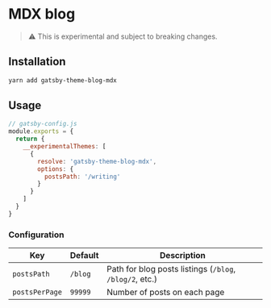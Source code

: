 # MDX blog

> :warning: This is experimental and subject to breaking changes.

## Installation

```sh
yarn add gatsby-theme-blog-mdx
```

## Usage

```js
// gatsby-config.js
module.exports = {
  return {
    __experimentalThemes: [
      {
        resolve: 'gatsby-theme-blog-mdx',
        options: {
          postsPath: '/writing'
        }
      }
    ]
  }
}
```

### Configuration

| Key            | Default | Description                                             |
| -------------- | ------- | ------------------------------------------------------- |
| `postsPath`    | `/blog` | Path for blog posts listings (`/blog`, `/blog/2`, etc.) |
| `postsPerPage` | `99999` | Number of posts on each page                            |
